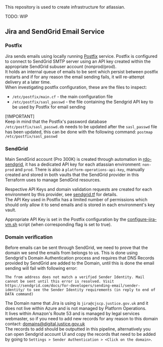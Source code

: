 
This repository is used to create infrastructure for atlassian.

TODO: WIP
## Jira and SendGrid Email Service

### Postfix

Jira sends emails using locally running [Postfix](https://www.postfix.org/) service.
Postfix is configured to connect to SendGrid SMTP server using an API key created within the appropriate
SendGrid subuser account (nonprod/prod).  
It holds an internal queue of emails to be sent which persist between postfix restarts and if for any reason
the email sending fails, it will re-attempt delivery at a later time.  
When investigating postfix configuration, these are the files to inspect:
- `/etc/postfix/main.cf` - the main configuration file
- `/etc/postfix/sasl_passwd` - the file containing the Sendgrid API key to be used by Postfix for email sending

[!IMPORTANT]  
Keep in mind that the Postfix's password database `/etc/postfix/sasl_passwd.db` needs to be updated after the
`sasl_passwd` file has been updated, this can be done with the following command: `postmap /etc/postfix/sasl_passwd`

### SendGrid

Main SendGrid account (Pro 300K) is created through automation in [rdo-sendgrid](https://github.com/hmcts/rdo-SendGrid),
it has a dedicated API key for each atlassian environment: `non-prod` and `prod`.
There is also a `platform-operations-api-key`, manually created and stored in both vaults that the SendGrid provider in this Terraform uses to manage SendGrid resources.

Respective API Keys and domain validation requests are created for each environment by this provider, see [sendgrid.tf](components//general/sendgrid.tf) for details.  
The API Key used in Postfix has a limited number of permissions which should only allow it to send emails and is stored
in each environment's key vault.

Appropriate API Key is set in the Postfix configuration by the [configure-jira-vm.sh](components//general/scripts/configure-jira-vm.sh) script (when corresponding flag is set to true).

### Domain verification

Before emails can be sent through SendGrid, we need to prove that the domain we send the emails from belongs to us. 
This is done using Sendgrid's Domain Authentication process and requires that DNS Records provided by SendGrid
are added to the Domain, until this is done the email sending will fail with following error:

```
The from address does not match a verified Sender Identity. Mail cannot be sent until this error is resolved. Visit https://sendgrid.com/docs/for-developers/sending-email/sender-identity/ to see the Sender Identity requirements (in reply to end of DATA command)
```

The Domain name that Jira is using is `jira@cjscp.justice.gov.uk` and it does not live within Azure and is not
managed by Platform Operations.  
It lives within Amazon's Route 53 and is managed by legal services webmaster, so if you need to add new records
for any reason to this domain contact: domains@digital.justice.gov.uk  
The records to add should be outputted in this pipeline, alternatively you can open Sendgrid account UI and
copy the records that need to be added by going to `Settings > Sender Authentication > <Click on the domain>`.
